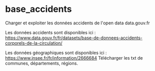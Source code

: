 # base_accidents
Charger et exploiter les données accidents de l'open data data.gouv.fr


Les données accidents sont disponibles ici : https://www.data.gouv.fr/fr/datasets/base-de-donnees-accidents-corporels-de-la-circulation/


Les données géographiques sont disponibles ici : https://www.insee.fr/fr/information/2666684
Télécharger les txt de communes, départements, régions.

